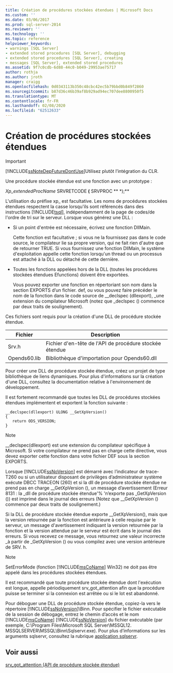 ```yaml
---
title: Création de procédures stockées étendues | Microsoft Docs
ms.custom: ''
ms.date: 03/06/2017
ms.prod: sql-server-2014
ms.reviewer: ''
ms.technology: ''
ms.topic: reference
helpviewer_keywords:
- warnings [SQL Server]
- extended stored procedures [SQL Server], debugging
- extended stored procedures [SQL Server], creating
- messages [SQL Server], extended stored procedures
ms.assetid: 9f7c0cdb-6d88-44c0-b049-29953ae75717
author: rothja
ms.author: jroth
manager: craigg
ms.openlocfilehash: 0d0343113b350c48cbc42ec5b79bbd0b849f2860
ms.sourcegitcommit: b87d36c46b39af8b929ad94ec707dee8800950f5
ms.translationtype: MT
ms.contentlocale: fr-FR
ms.lasthandoff: 02/08/2020
ms.locfileid: "62512633"
---
```

# <a name="creating-extended-stored-procedures"></a>Création de procédures stockées étendues
    
> [!IMPORTANT]  
>  [!INCLUDE[ssNoteDepFutureDontUse](../../includes/ssnotedepfuturedontuse-md.md)]Utilisez plutôt l’intégration du CLR.  
  
 Une procédure stockée étendue est une fonction avec un prototype :  
  
 *Xp_extendedProcName* SRVRETCODE **(** SRVPROC ** \*);**  
  
 L'utilisation du préfixe xp_ est facultative. Les noms de procédures stockées étendues respectent la casse lorsqu'ils sont référencés dans des instructions [!INCLUDE[tsql](../../includes/tsql-md.md)], indépendamment de la page de codes/de l'ordre de tri sur le serveur. Lorsque vous générez une DLL :  
  
-   Si un point d'entrée est nécessaire, écrivez une fonction DllMain.  
  
     Cette fonction est facultative ; si vous ne la fournissez pas dans le code source, le compilateur lie sa propre version, qui ne fait rien d'autre que de retourner TRUE. Si vous fournissez une fonction DllMain, le système d'exploitation appelle cette fonction lorsqu'un thread ou un processus est attaché à la DLL ou détaché de cette dernière.  
  
-   Toutes les fonctions appelées hors de la DLL (toutes les procédures stockées étendues Efunctions) doivent être exportées.  
  
     Vous pouvez exporter une fonction en répertoriant son nom dans la section EXPORTS d’un fichier. def, ou vous pouvez faire précéder le nom de la fonction dans le code source de __declspec (dllexport), \_une extension du compilateur Microsoft (notez que _declspec () commence par deux traits de soulignement).  
  
 Ces fichiers sont requis pour la création d'une DLL de procédure stockée étendue.  
  
|Fichier|Description|  
|----------|-----------------|  
|Srv.h|Fichier d'en-tête de l'API de procédure stockée étendue|  
|Opends60.lib|Bibliothèque d'importation pour Opends60.dll|  
  
 Pour créer une DLL de procédure stockée étendue, créez un projet de type bibliothèque de liens dynamiques. Pour plus d'informations sur la création d'une DLL, consultez la documentation relative à l'environnement de développement.  
  
 Il est fortement recommandé que toutes les DLL de procédures stockées étendues implémentent et exportent la fonction suivante :  
  
```  
__declspec(dllexport) ULONG __GetXpVersion()  
{  
   return ODS_VERSION;  
}  
```  
  
> [!NOTE]  
>  __declspec(dllexport) est une extension du compilateur spécifique à Microsoft. Si votre compilateur ne prend pas en charge cette directive, vous devez exporter cette fonction dans votre fichier DEF sous la section EXPORTS.  
  
 Lorsque [!INCLUDE[ssNoVersion](../../includes/ssnoversion-md.md)] est démarré avec l’indicateur de trace-T260 ou si un utilisateur disposant de privilèges d’administrateur système exécute DBCC TRACEON (260) et si la dll de procédure stockée étendue ne prend pas en charge __GetXpVersion (), un message d’avertissement (Erreur 8131 : la \_dll de procédure stockée étendue'% 'n’exporte pas _GetXpVersion ()) est imprimé dans le journal des erreurs (Notez que \__GetXpVersion () commence par deux traits de soulignement.)  
  
 Si la DLL de procédure stockée étendue exporte __GetXpVersion(), mais que la version retournée par la fonction est antérieure à celle requise par le serveur, un message d'avertissement indiquant la version retournée par la fonction et la version attendue par le serveur est écrit dans le journal des erreurs. Si vous recevez ce message, vous retournez une valeur incorrecte \_à partir de _GetXpVersion () ou vous compilez avec une version antérieure de SRV. h.  
  
> [!NOTE]  
>  SetErrorMode (fonction [!INCLUDE[msCoName](../../includes/msconame-md.md)] Win32) ne doit pas être appelé dans les procédures stockées étendues.  
  
 Il est recommandé que toute procédure stockée étendue dont l'exécution est longue, appelle périodiquement srv_got_attention afin que la procédure puisse se terminer si la connexion est arrêtée ou si le lot est abandonné.  
  
 Pour déboguer une DLL de procédure stockée étendue, copiez-la vers le répertoire [!INCLUDE[ssNoVersion](../../includes/ssnoversion-md.md)]\Binn. Pour spécifier le fichier exécutable de la session de débogage, entrez le chemin d’accès et le nom [!INCLUDE[msCoName](../../includes/msconame-md.md)] [!INCLUDE[ssNoVersion](../../includes/ssnoversion-md.md)] du fichier exécutable (par exemple, C:\Program Files\Microsoft SQL Server\MSSQL12. MSSQLSERVER\MSSQL\Binn\Sqlservr.exe). Pour plus d’informations sur les arguments sqlservr, consultez la rubrique [application sqlservr](../../tools/sqlservr-application.md).  
  
## <a name="see-also"></a>Voir aussi  
 [srv_got_attention &#40;API de procédure stockée étendue&#41;](../extended-stored-procedures-reference/srv-got-attention-extended-stored-procedure-api.md)  
  
  
